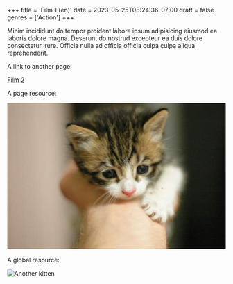 +++
title = 'Film 1 (en)'
date = 2023-05-25T08:24:36-07:00
draft = false
genres = ['Action']
+++

Minim incididunt do tempor proident labore ipsum adipisicing eiusmod ea laboris dolore magna. Deserunt do nostrud excepteur ea duis dolore consectetur irure. Officia nulla ad officia officia culpa culpa aliqua reprehenderit.

A link to another page:

[Film 2](film-2)

A page resource:

![A kitten](c.jpg "A cute kitten!")

A global resource:

![Another kitten](img/a.jpg "Another cute kitten!")
